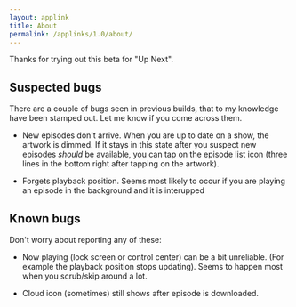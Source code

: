 ```yaml
---
layout: applink
title: About
permalink: /applinks/1.0/about/
---
```


Thanks for trying out this beta for "Up Next". 

## Suspected bugs

There are a couple of bugs seen in previous builds, that to my knowledge have been stamped out. Let me know if you come across them.

 - New episodes don't arrive. When you are up to date on a show, the artwork is dimmed. If it stays in this state after you suspect new episodes *should* be available, you can tap on the episode list icon (three lines in the bottom right after tapping on the artwork).

 - Forgets playback position. Seems most likely to occur if you are playing an episode in the background and it is interupped

## Known bugs

Don't worry about reporting any of these:

  - Now playing (lock screen or control center) can be a bit unreliable. (For example the playback position stops updating). Seems to happen most when you scrub/skip around a lot.

  - Cloud icon (sometimes) still shows after episode is downloaded. 
